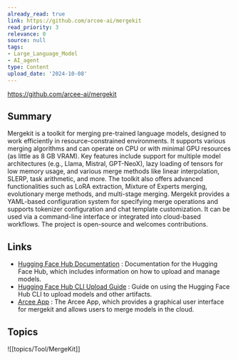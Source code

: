 ```yaml
---
already_read: true
link: https://github.com/arcee-ai/mergekit
read_priority: 3
relevance: 0
source: null
tags:
- Large_Language_Model
- AI_agent
type: Content
upload_date: '2024-10-08'
---
```


https://github.com/arcee-ai/mergekit
## Summary

Mergekit is a toolkit for merging pre-trained language models, designed to work efficiently in resource-constrained environments. It supports various merging algorithms and can operate on CPU or with minimal GPU resources (as little as 8 GB VRAM). Key features include support for multiple model architectures (e.g., Llama, Mistral, GPT-NeoX), lazy loading of tensors for low memory usage, and various merge methods like linear interpolation, SLERP, task arithmetic, and more. The toolkit also offers advanced functionalities such as LoRA extraction, Mixture of Experts merging, evolutionary merge methods, and multi-stage merging. Mergekit provides a YAML-based configuration system for specifying merge operations and supports tokenizer configuration and chat template customization. It can be used via a command-line interface or integrated into cloud-based workflows. The project is open-source and welcomes contributions.
## Links

- [Hugging Face Hub Documentation](https://huggingface.co/docs/huggingface_hub/index) : Documentation for the Hugging Face Hub, which includes information on how to upload and manage models.
- [Hugging Face Hub CLI Upload Guide](https://huggingface.co/docs/huggingface_hub/guides/cli#huggingface-cli-upload) : Guide on using the Hugging Face Hub CLI to upload models and other artifacts.
- [Arcee App](https://app.arcee.ai) : The Arcee App, which provides a graphical user interface for mergekit and allows users to merge models in the cloud.

## Topics

![[topics/Tool/MergeKit]]